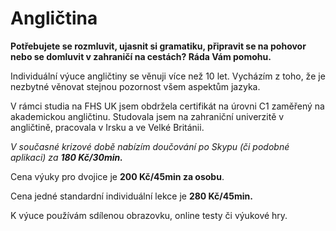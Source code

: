 [//]: # (##NAME## anglictina)
[//]: # (##MENUITEM## Angličtina)
[//]: # (##DESCRIPTION## angličtina)
[//]: # (##QUOTE## quotes-anglictina)

# Angličtina

**Potřebujete se rozmluvit, ujasnit si gramatiku, připravit se na pohovor nebo se domluvit v zahraničí na cestách? Ráda Vám pomohu.**

Individuální výuce angličtiny se věnuji více než 10 let. Vycházím z toho, že je nezbytné věnovat stejnou pozornost všem aspektům jazyka.

V rámci studia na FHS UK jsem obdržela certifikát na úrovni C1 zaměřený na akademickou angličtinu. Studovala jsem na zahraniční univerzitě v angličtině, pracovala v Irsku a ve Velké Británii.

_V současné krizové době nabízím doučování po Skypu (či podobné aplikaci) za **180 Kč/30min.**_

Cena výuky pro dvojice je **200 Kč/45min za osobu**.

Cena jedné standardní individuální lekce je **280 Kč/45min.**

K výuce používám sdílenou obrazovku, online testy či výukové hry.
